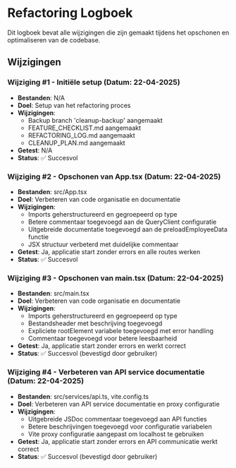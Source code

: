 # Refactoring Logboek

Dit logboek bevat alle wijzigingen die zijn gemaakt tijdens het opschonen en optimaliseren van de codebase.

## Wijzigingen

### Wijziging #1 - Initiële setup (Datum: 22-04-2025)
- **Bestanden**: N/A
- **Doel**: Setup van het refactoring proces
- **Wijzigingen**:
  - Backup branch 'cleanup-backup' aangemaakt
  - FEATURE_CHECKLIST.md aangemaakt
  - REFACTORING_LOG.md aangemaakt
  - CLEANUP_PLAN.md aangemaakt
- **Getest**: N/A
- **Status**: ✅ Succesvol

### Wijziging #2 - Opschonen van App.tsx (Datum: 22-04-2025)
- **Bestanden**: src/App.tsx
- **Doel**: Verbeteren van code organisatie en documentatie
- **Wijzigingen**:
  - Imports geherstructureerd en gegroepeerd op type
  - Betere commentaar toegevoegd aan de QueryClient configuratie
  - Uitgebreide documentatie toegevoegd aan de preloadEmployeeData functie
  - JSX structuur verbeterd met duidelijke commentaar
- **Getest**: Ja, applicatie start zonder errors en alle routes werken
- **Status**: ✅ Succesvol

### Wijziging #3 - Opschonen van main.tsx (Datum: 22-04-2025)
- **Bestanden**: src/main.tsx
- **Doel**: Verbeteren van code organisatie en documentatie
- **Wijzigingen**:
  - Imports geherstructureerd en gegroepeerd op type
  - Bestandsheader met beschrijving toegevoegd
  - Expliciete rootElement variabele toegevoegd met error handling
  - Commentaar toegevoegd voor betere leesbaarheid
- **Getest**: Ja, applicatie start zonder errors en werkt correct
- **Status**: ✅ Succesvol (bevestigd door gebruiker)

### Wijziging #4 - Verbeteren van API service documentatie (Datum: 22-04-2025)
- **Bestanden**: src/services/api.ts, vite.config.ts
- **Doel**: Verbeteren van API service documentatie en proxy configuratie
- **Wijzigingen**:
  - Uitgebreide JSDoc commentaar toegevoegd aan API functies
  - Betere beschrijvingen toegevoegd voor configuratie variabelen
  - Vite proxy configuratie aangepast om localhost te gebruiken
- **Getest**: Ja, applicatie start zonder errors en API communicatie werkt correct
- **Status**: ✅ Succesvol (bevestigd door gebruiker)
